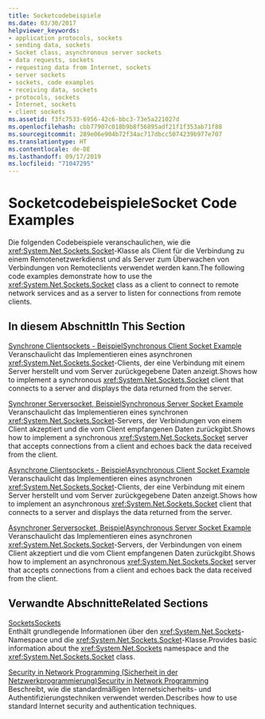 ```yaml
---
title: Socketcodebeispiele
ms.date: 03/30/2017
helpviewer_keywords:
- application protocols, sockets
- sending data, sockets
- Socket class, asynchronous server sockets
- data requests, sockets
- requesting data from Internet, sockets
- server sockets
- sockets, code examples
- receiving data, sockets
- protocols, sockets
- Internet, sockets
- client sockets
ms.assetid: f3fc7533-6956-42c6-bbc3-73e5a221027d
ms.openlocfilehash: cbb77907c018b9b8f56895adf21f1f353ab71f88
ms.sourcegitcommit: 289e06e904b72f34ac717dbcc5074239b977e707
ms.translationtype: HT
ms.contentlocale: de-DE
ms.lasthandoff: 09/17/2019
ms.locfileid: "71047295"
---
```

# <a name="socket-code-examples"></a><span data-ttu-id="35bbb-102">Socketcodebeispiele</span><span class="sxs-lookup"><span data-stu-id="35bbb-102">Socket Code Examples</span></span>
<span data-ttu-id="35bbb-103">Die folgenden Codebeispiele veranschaulichen, wie die <xref:System.Net.Sockets.Socket>-Klasse als Client für die Verbindung zu einem Remotenetzwerkdienst und als Server zum Überwachen von Verbindungen von Remoteclients verwendet werden kann.</span><span class="sxs-lookup"><span data-stu-id="35bbb-103">The following code examples demonstrate how to use the <xref:System.Net.Sockets.Socket> class as a client to connect to remote network services and as a server to listen for connections from remote clients.</span></span>  
  
## <a name="in-this-section"></a><span data-ttu-id="35bbb-104">In diesem Abschnitt</span><span class="sxs-lookup"><span data-stu-id="35bbb-104">In This Section</span></span>  
 [<span data-ttu-id="35bbb-105">Synchrone Clientsockets - Beispiel</span><span class="sxs-lookup"><span data-stu-id="35bbb-105">Synchronous Client Socket Example</span></span>](synchronous-client-socket-example.md)  
 <span data-ttu-id="35bbb-106">Veranschaulicht das Implementieren eines asynchronen <xref:System.Net.Sockets.Socket>-Clients, der eine Verbindung mit einem Server herstellt und vom Server zurückgegebene Daten anzeigt.</span><span class="sxs-lookup"><span data-stu-id="35bbb-106">Shows how to implement a synchronous <xref:System.Net.Sockets.Socket> client that connects to a server and displays the data returned from the server.</span></span>  
  
 [<span data-ttu-id="35bbb-107">Synchroner Serversocket, Beispiel</span><span class="sxs-lookup"><span data-stu-id="35bbb-107">Synchronous Server Socket Example</span></span>](synchronous-server-socket-example.md)  
 <span data-ttu-id="35bbb-108">Veranschaulicht das Implementieren eines synchronen <xref:System.Net.Sockets.Socket>-Servers, der Verbindungen von einem Client akzeptiert und die vom Client empfangenen Daten zurückgibt.</span><span class="sxs-lookup"><span data-stu-id="35bbb-108">Shows how to implement a synchronous <xref:System.Net.Sockets.Socket> server that accepts connections from a client and echoes back the data received from the client.</span></span>  
  
 [<span data-ttu-id="35bbb-109">Asynchrone Clientsockets - Beispiel</span><span class="sxs-lookup"><span data-stu-id="35bbb-109">Asynchronous Client Socket Example</span></span>](asynchronous-client-socket-example.md)  
 <span data-ttu-id="35bbb-110">Veranschaulicht das Implementieren eines asynchronen <xref:System.Net.Sockets.Socket>-Clients, der eine Verbindung mit einem Server herstellt und vom Server zurückgegebene Daten anzeigt.</span><span class="sxs-lookup"><span data-stu-id="35bbb-110">Shows how to implement an asynchronous <xref:System.Net.Sockets.Socket> client that connects to a server and displays the data returned from the server.</span></span>  
  
 [<span data-ttu-id="35bbb-111">Asynchroner Serversocket, Beispiel</span><span class="sxs-lookup"><span data-stu-id="35bbb-111">Asynchronous Server Socket Example</span></span>](asynchronous-server-socket-example.md)  
 <span data-ttu-id="35bbb-112">Veranschaulicht das Implementieren eines asynchronen <xref:System.Net.Sockets.Socket>-Servers, der Verbindungen von einem Client akzeptiert und die vom Client empfangenen Daten zurückgibt.</span><span class="sxs-lookup"><span data-stu-id="35bbb-112">Shows how to implement an asynchronous <xref:System.Net.Sockets.Socket> server that accepts connections from a client and echoes back the data received from the client.</span></span>  
  
## <a name="related-sections"></a><span data-ttu-id="35bbb-113">Verwandte Abschnitte</span><span class="sxs-lookup"><span data-stu-id="35bbb-113">Related Sections</span></span>  
 [<span data-ttu-id="35bbb-114">Sockets</span><span class="sxs-lookup"><span data-stu-id="35bbb-114">Sockets</span></span>](sockets.md)  
 <span data-ttu-id="35bbb-115">Enthält grundlegende Informationen über den <xref:System.Net.Sockets>-Namespace und die <xref:System.Net.Sockets.Socket>-Klasse.</span><span class="sxs-lookup"><span data-stu-id="35bbb-115">Provides basic information about the <xref:System.Net.Sockets> namespace and the <xref:System.Net.Sockets.Socket> class.</span></span>  
  
 [<span data-ttu-id="35bbb-116">Security in Network Programming (Sicherheit in der Netzwerkprogrammierung)</span><span class="sxs-lookup"><span data-stu-id="35bbb-116">Security in Network Programming</span></span>](security-in-network-programming.md)  
 <span data-ttu-id="35bbb-117">Beschreibt, wie die standardmäßigen Internetsicherheits- und Authentifizierungstechniken verwendet werden.</span><span class="sxs-lookup"><span data-stu-id="35bbb-117">Describes how to use standard Internet security and authentication techniques.</span></span>
